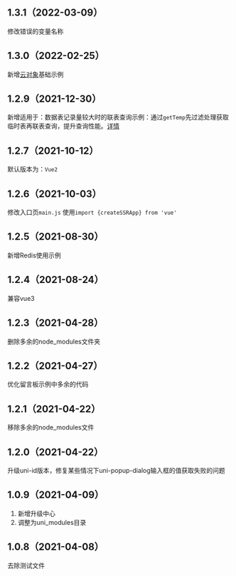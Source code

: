 ## 1.3.1（2022-03-09）
修改错误的变量名称
## 1.3.0（2022-02-25）
新增[云对象](https://uniapp.dcloud.net.cn/uniCloud/cloud-obj)基础示例
## 1.2.9（2021-12-30）
新增适用于：数据表记录量较大时的联表查询示例：通过`getTemp`先过滤处理获取临时表再联表查询，提升查询性能。[详情](https://uniapp.dcloud.io/uniCloud/jql?id=lookup)
## 1.2.7（2021-10-12）
默认版本为：`Vue2`
## 1.2.6（2021-10-03）
修改入口页`main.js` 使用`import {createSSRApp} from 'vue' `
## 1.2.5（2021-08-30）
新增Redis使用示例
## 1.2.4（2021-08-24）
兼容vue3
## 1.2.3（2021-04-28）
删除多余的node_modules文件夹
## 1.2.2（2021-04-27）
优化留言板示例中多余的代码
## 1.2.1（2021-04-22）
移除多余的node_modules文件
## 1.2.0（2021-04-22）
升级uni-id版本，修复某些情况下uni-popup-dialog输入框的值获取失败的问题
## 1.0.9（2021-04-09）
1. 新增升级中心
2. 调整为uni_modules目录
## 1.0.8（2021-04-08）
去除测试文件
